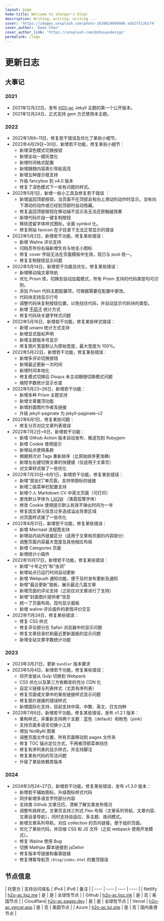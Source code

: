 ```yaml
---
layout: page
home-title: Welcome to zhonger's blog!
description: Writing, writing, writing ...
cover: 'https://images.unsplash.com/photo-1630824869986-a5b2f513b1f4'
cover_author: 'Eean Chen'
cover_author_link: 'https://unsplash.com/@zhouyudesign'
permalink: /logs
---
```


# 更新日志

## 大事记

### 2021

- 2021年12月22日，发布 [H20-ac](https://github.com/zhonger/jekyll-theme-H20-ac) Jekyll 主题的第一个公开版本。
- 2021年12月24日，正式支持 gem 方式使用本主题。

### 2022

- 2022年1月6~11日，修复若干错误及优化了某些小细节。
- 2022年4月29日~30日，新增若干功能，修复某些小细节：
    - 新增深色模式切换按钮
    - 新增全站一键灰度化
    - 新增时间格式配置
    - 新增跟随内容索引导航高亮
    - 新增五种提示框支持
    - 升级 fancybox 到 v4.0 版本
    - 修复了深色模式下一些有问题的样式。
- 2022年5月1日，新增一些小工具及修复若干错误 ：
    - 新增返回顶部按钮，当页面不在顶部且有向上滑动的动作时显示，当有向下滑动的动作或已经到顶部时自动隐藏。
    - 修复返回顶部按钮在移动端不显示及无法还原触碰效果
    - 新增代码片段一键复制按钮
    - 移除遗留字体样式图标，全面 symbol 化。
    - 修复网站 favicon 在子目录下无法正常显示的错误
- 2022年5月2日，新增若干功能，修复某些错误：
    - 新增 Waline 评论支持
    - 归档页年份右端新增生肖与地支小图标
    - 修复 cover 字段无法在页面模板中生效，现已与 post 统一。
    - 修复复制按钮显示问题
- 2022年5月14日，新增若干功能及优化，修复某些错误：
    - 新增移动端文章导航
    - 优化 Prism 库，切换到自动加载模式，所有 Prism 支持的代码类型均可识别。
    - 添加 Prism 代码主题配置项，可根据需要在配置中更改。
    - 代码块支持显示行号
    - 调整代码块复制按钮位置，以免挡住代码，并自动显示代码块的类型。
    - 新增 [不蒜子](https://busuanzi.ibruce.info/) 统计方式
    - 修复代码块关键字样式问题
- 2022年5月16日，新增若干功能，修复某些样式错误：
    - 新增 umami 统计方式支持
    - 新增显式版权声明
    - 新增主题版本号显示
    - 修复图片宽度默认为原始宽度，最大宽度为 100%。
- 2022年5月22日，新增若干功能，修复某些错误：
    - 新增多评论切换按钮
    - 新增最近更新一次时间
    - 新增时间本地化
    - 修复模式切换后 Disqus 未主动跟随切换模式问题
    - 缩短字数统计显示长度
- 2022年5月23~26日，新增若干功能：
    - 新增多种 Prism 主题支持
    - 新增文章置顶功能
    - 新增封面图片作者及链接
    - 升级 jekyll-paginate 为 jekyll-paginate-v2
- 2022年6月1日，修复某些问题：
    - 修复分页对应文章列表错误
- 2022年7月2日~6日，新增若干功能：
    - 新增 Github Action 版本自动发布、推送包到 Rubygem
    - 新增 Cookie 使用提示
    - 新增站点使用条款
    - 根据频次对 Tags 重新排序（比原始排序更准确）
    - 新增左右键切换文章的快捷键（仅适用于文章页）
    - 对文章样式做了一些优化
- 2022年7月20日~8月1日，新增若干功能，修复某些错误：
    - 新增“朋友们”单页面，支持带图标的链接
    - 新增二级菜单栏配置支持
    - 新增个人 Markdown CV 中英文页面（可打印）
    - 更改默认字体为 [LXGW](https://github.com/chawyehsu/lxgw-wenkai-webfont) （落霞孤鹜字体）
    - 修改 Cookie 使用提示默认有效不弹出时间为一年
    - 修复因文章元信息过多造成溢出背景区域
    - 对页面样式做了一些优化
- 2022年8月31日，新增若干功能，修复某些错误：
    - 新增 Mermaid 流程图支持
    - 新增站内站外链接区分（适用于文章和页面的内容部分）
    - 调整页面内容最大宽度及其他相应布局
    - 新增 Categories 页面
    - 新增统计小插件
- 2022年10月17日，新增若干功能，修复某些错误：
    - 新增“十年之约”和“虫洞”
    - 新增站点已运行时间自动更新
    - 新增 Webpush 通知功能，便于及时发布更新及通知
    - 新增“最近更新”面板，展示最近几篇文章
    - 新增页面的评论支持（之前仅对文章进行了支持）
    - 新增“封面图片提供者”信息
    - 统一了页面布局，现均显示面板
    - 新增 waline 评论插件的表情评价交互
- 2022年11月24日，修复某些错误：
    - 修复 CSS 样式
    - 修复评论部分在 Safari 浏览器中的显示问题
    - 修复文章目录栏和最近更新面板的显示问题
    - 新增全站文章字数统计功能

### 2023

- 2023年3月21日，更新 `bundler` 版本要求
- 2023年5月4日，新增若干功能，修复某些错误：
    - 将开发链从 Gulp 切换到 Webpack
    - CSS 优化以及第三方依赖库的充分 CDN 化
    - 自定义链接与列表样式（尤其有序列表）
    - 修复页面或文章中的某些链接样式显示问题
    - 修复图片链接的错误样式
    - 新增国际化支持，目前支持中简、中繁、英文、日文四种
- 2023年7月6日，新增若干功能，修复某些错误，发布 v1.2.1 版本：
    - 重构样式，并重新支持两个主题：蓝色（default）和粉色（pink）
    - 支持页面多语言切换小工具
    - 增加 NotByAI 图章
    - 调整页面文件位置，所有页面移动到 pages 文件夹
    - 修复 TOC 锚点定位方式，不再被顶部菜单挡住
    - 修复有序列表的显示样式，并支持脚注
    - 修复某些代码的写法问题
    - 升级了某些依赖库版本

### 2024

- 2024年3月24~27日，新增若干功能，修复某些错误，发布 v1.3.0 版本：
    - 新增若干辅助图标，升级图标样式代码
    - 同步新增多语言字符部分内容
    - 支持类 Github 文章日历，清晰了解文章发布情况
    - 调整布局样式，文章页支持三列式 Flex 布局（文章系列导航、文章内容、文章目录导航），同时支持自适应、多主题、夜间模式。
    - 新增文章系列导航，对应 collection 的页内链接，便于组织页面。
    - 优化了某些代码，并压缩 CSS 和 JS 文件（之前 webpack 使用开发模式）。
    - 修复 Waline 使用 Bug
    - 切换 Mathjax 脚本链接到 jsDelivr
    - 修复版本号链接和备案链接
    - 修复博客导航页 `/blog/index.html` 的置顶错误

## 节点信息

| 托管方 | 支持访问域名 | IPv4 | IPv6 | 备注 |
| ---- | ---- | ---- | ---- |
| Netlify | [h2o-ac.lisz.me](https://h2o-ac.lisz.me) | 是 | 是 | 全球性节点 |
| Github | [h2o-ac.lisz.ink](https://h2o-ac.lisz.ink) | 是 | 否 | 美国节点 |
| Cloudflare| [h2o-ac.pages.dev](https://h2o-ac.pages.dev) | 是 | 是 | 全球性节点 |
| Vercel | [h2o-ac.vercel.app](https://h2o-ac.vercel.app) | 是 | 否 | 美国节点 |
| Azure | [h2o-ac.lui.site](https://h2o-ac.lui.site) | 是 | 否 | 国内香港节点 |
